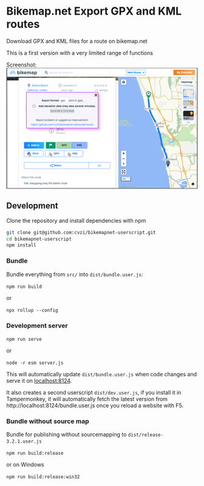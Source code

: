 # Bikemap.net Export GPX and KML routes

Download GPX and KML files for a route on bikemap.net

This is a first version with a very limited range of functions

Screenshot:
![Screenshot export route](screenshots/exportFormat.png)

## Development

Clone the repository and install dependencies with npm
```sh
git clone git@github.com:cvzi/bikemapnet-userscript.git
cd bikemapnet-userscript
npm install
```

### Bundle

Bundle everything from `src/` into `dist/bundle.user.js`:

`npm run build`

or

`npx rollup --config`


### Development server
`npm run serve`

or

`node -r esm server.js`

This will automatically update `dist/bundle.user.js` when code changes and serve it on [localhost:8124](http://localhost:8124/).

It also creates a second userscript `dist/dev.user.js`, if you install it in Tampermonkey, it will automatically fetch the latest version from http://localhost:8124/bundle.user.js once you reload a website with F5.


### Bundle without source map

Bundle for publishing without sourcemapping to `dist/release-3.2.1.user.js`

`npm run build:release`

or on Windows

`npm run build:release:win32`

